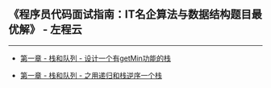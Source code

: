 ## 《程序员代码面试指南：IT名企算法与数据结构题目最优解》 - 左程云
---

+ [第一章 - 栈和队列 - 设计一个有getMin功能的栈](http://github.com/KevinsBobo/book_code/blob/master/zuocodebook/01_StackQueue_01_getMin.c)

+ [第一章 - 栈和队列 - 之用递归和栈逆序一个栈](http://github.com/KevinsBobo/book_code/blob/master/zuocodebook/01_StackQueue_03_reverse.c)
